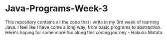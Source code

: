 # Java-Programs-Week-3
This repository contains all the code that i write in my 3rd week of learning Java. I feel like I have come a long way, from basic programs to abstraction. Here's hoping for some more fun along this coding journey - Hakuna Matata
